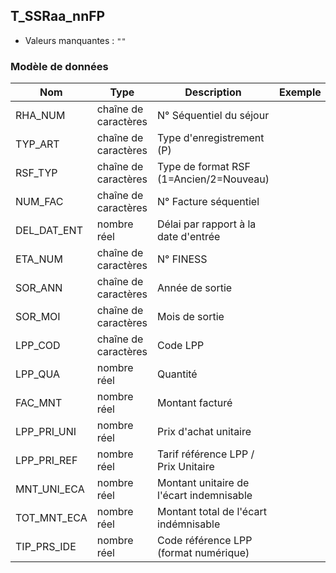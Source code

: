 ## T_SSRaa_nnFP

- Valeurs manquantes : `""`

### Modèle de données

|Nom|Type|Description|Exemple|Propriétés|
|-|-|-|-|-|
|RHA_NUM|chaîne de caractères|N° Séquentiel du séjour|||
|TYP_ART|chaîne de caractères|Type d'enregistrement (P)|||
|RSF_TYP|chaîne de caractères|Type de format RSF (1=Ancien/2=Nouveau)|||
|NUM_FAC|chaîne de caractères|N° Facture séquentiel|||
|DEL_DAT_ENT|nombre réel|Délai par rapport à la date d'entrée|||
|ETA_NUM|chaîne de caractères|N° FINESS|||
|SOR_ANN|chaîne de caractères|Année de sortie|||
|SOR_MOI|chaîne de caractères|Mois de sortie|||
|LPP_COD|chaîne de caractères|Code LPP |||
|LPP_QUA|nombre réel|Quantité |||
|FAC_MNT|nombre réel|Montant facturé |||
|LPP_PRI_UNI|nombre réel|Prix d'achat unitaire|||
|LPP_PRI_REF|nombre réel|Tarif référence LPP / Prix Unitaire |||
|MNT_UNI_ECA|nombre réel|Montant unitaire de l'écart indemnisable|||
|TOT_MNT_ECA|nombre réel|Montant total de l'écart indémnisable|||
|TIP_PRS_IDE|nombre réel|Code référence LPP (format numérique)|||
